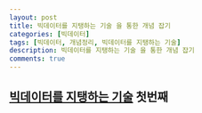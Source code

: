 ```yaml
---
layout: post
title: 빅데이터를 지탱하는 기술 을 통한 개념 잡기
categories: [빅데이터]
tags: [빅데이터, 개념정리, 빅데이터를 지탱하는 기술]
description: 빅데이터를 지탱하는 기술 을 통한 개념 잡기
comments: true
---
```

## [빅데이터를 지탱하는 기술](http://www.yes24.com/Product/Goods/66277191) 첫번째
